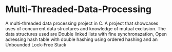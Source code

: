 # Multi-Threaded-Data-Processing
A multi-threaded data processing project in C.
A project that showcases uses of concurrent data structures and knowledge of mutual exclusion.
The data structures used are Double linked lists with fine synchronazation,
Open adressing hash table with double hashing using ordered hashing
and an Unbounded Lock-Free Stack
